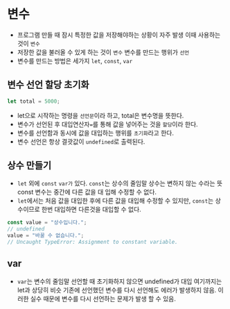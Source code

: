 # 변수

- 프로그램 만들 때 잠시 특정한 값을 저장해야하는 상황이 자주 발생 이때 사용하는 것이 `변수`
- 저장한 값을 불러올 수 있게 하는 것이 `변수` 변수를 만드는 행위가 `선언`
- 변수를 만드는 방법은 세가지 `let`, `const`, `var`

## 변수 선언 할당 초기화

```javascript
let total = 5000;
```

- let으로 시작하는 명령을 `선언문`이라 하고, total은 변수명을 뜻한다.
- 변수가 선언된 후 대입연산자`=`를 통해 값을 넣어주는 것을 `할당`이라 한다.
- 변수를 선언함과 동시에 값을 대입하는 행위를 `초기화`라고 한다.
- 변수 선언은 항상 결괏값이 `undefined`로 출력된다.

## 상수 만들기

- `let` 외에 `const` `var가` 있다. `const`는 상수의 줄임말 상수는 변하지 않는 수라는 뜻
  const 변수는 중간에 다른 값을 대 입해 수정할 수 없다.
- `let`에서는 처음 값을 대입한 후에 다른 값을 대입해 수정할 수 있지만, `const`는 상수이므로 한번 대입하면 다른것을 대입할 수 없다.

```javascript
const value = "상수입니다.";
// undefined
value = "바꿀 수 없습니다.";
// Uncaught TypeError: Assignment to constant variable.
```

## var

- `var`는 변수의 줄임말 선언할 때 초기화하지 않으면 undefined가 대입 여기까지는 let과 상당히 비슷 기존에 선언했던 변수를 다시 선언해도 에러가 발생하지 않음. 이러한 실수 때문에 변수를 다시 선언하는 문제가 발생 할 수 있음.
